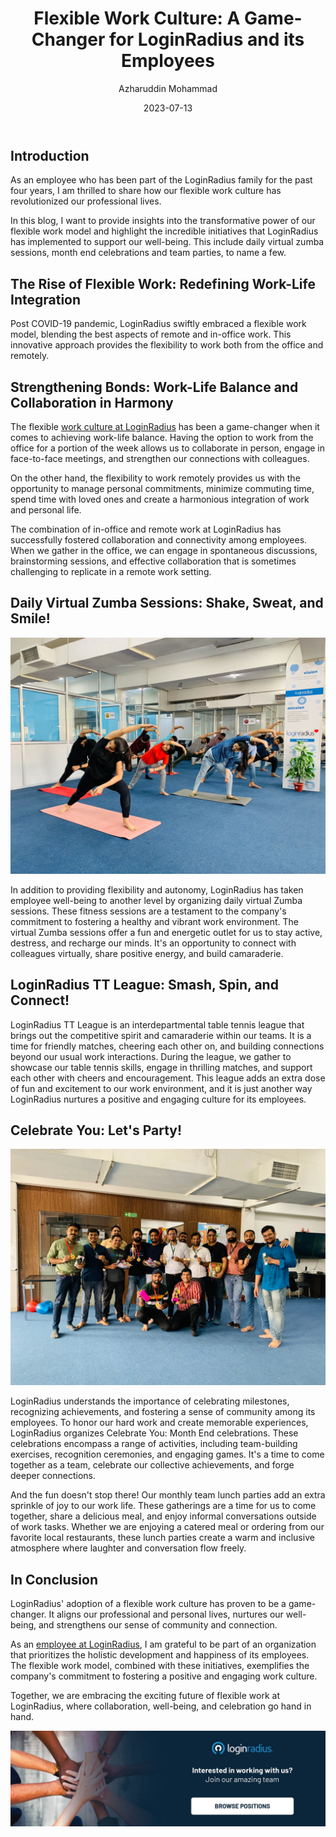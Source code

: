 ﻿---
title: "Flexible Work Culture: A Game-Changer for LoginRadius and its Employees"
date: "2023-07-13"
coverImage: "flexible-work-culture.webp"
tags: ["flexible work culture","work life balance","LoginRadius"]
author: "Azharuddin Mohammad"
description: "At LoginRadius, we believe that good work comes from a healthy work-life balance. That's why we've created a flexible working environment that allows our employees to make the most of their time and energy while they're at work. But what does it mean to have a flexible work culture, anyway? Let's dig in."
metadescription: "LoginRadius is helping its employees live the dream of a flexible work culture. So, let's dive in and learn more about this exciting culture."
metatitle: "Flexible Work Culture: How LoginRadius Is Making It Happen"
---
## Introduction

As an employee who has been part of the LoginRadius family for the past four years, I am thrilled to share how our flexible work culture has revolutionized our professional lives. 

In this blog, I want to provide insights into the transformative power of our flexible work model and highlight the incredible initiatives that LoginRadius has implemented to support our well-being. This include daily virtual zumba sessions, month end celebrations and team parties, to name a few. 

## The Rise of Flexible Work: Redefining Work-Life Integration

Post COVID-19 pandemic, LoginRadius swiftly embraced a flexible work model, blending the best aspects of remote and in-office work. This innovative approach provides the flexibility to work both from the office and remotely.

## Strengthening Bonds: Work-Life Balance and Collaboration in Harmony

The flexible [work culture at LoginRadius](https://www.loginradius.com/blog/growth/loginradius-employee-perks/) has been a game-changer when it comes to achieving work-life balance. Having the option to work from the office for a portion of the week allows us to collaborate in person, engage in face-to-face meetings, and strengthen our connections with colleagues. 

On the other hand, the flexibility to work remotely provides us with the opportunity to manage personal commitments, minimize commuting time, spend time with loved ones and create a harmonious integration of work and personal life. 

The combination of in-office and remote work at LoginRadius has successfully fostered collaboration and connectivity among employees. When we gather in the office, we can engage in spontaneous discussions, brainstorming sessions, and effective collaboration that is sometimes challenging to replicate in a remote work setting.

## Daily Virtual Zumba Sessions: Shake, Sweat, and Smile!

![zumba-session](zumba-sessions.webp "image_tooltip")

In addition to providing flexibility and autonomy, LoginRadius has taken employee well-being to another level by organizing daily virtual Zumba sessions. These fitness sessions are a testament to the company's commitment to fostering a healthy and vibrant work environment. The virtual Zumba sessions offer a fun and energetic outlet for us to stay active, destress, and recharge our minds. It's an opportunity to connect with colleagues virtually, share positive energy, and build camaraderie.

## LoginRadius TT League: Smash, Spin, and Connect!

LoginRadius TT League is an interdepartmental table tennis league that brings out the competitive spirit and camaraderie within our teams. It is a time for friendly matches, cheering each other on, and building connections beyond our usual work interactions. During the league, we gather to showcase our table tennis skills, engage in thrilling matches, and support each other with cheers and encouragement. This league adds an extra dose of fun and excitement to our work environment, and it is just another way LoginRadius nurtures a positive and engaging culture for its employees.

## Celebrate You: Let's Party!

![alt_text](party-mode.webp "image_tooltip")

LoginRadius understands the importance of celebrating milestones, recognizing achievements, and fostering a sense of community among its employees. To honor our hard work and create memorable experiences, LoginRadius organizes Celebrate You: Month End celebrations. These celebrations encompass a range of activities, including team-building exercises, recognition ceremonies, and engaging games. It's a time to come together as a team, celebrate our collective achievements, and forge deeper connections.

And the fun doesn't stop there! Our monthly team lunch parties add an extra sprinkle of joy to our work life. These gatherings are a time for us to come together, share a delicious meal, and enjoy informal conversations outside of work tasks. Whether we are enjoying a catered meal or ordering from our favorite local restaurants, these lunch parties create a warm and inclusive atmosphere where laughter and conversation flow freely.

## In Conclusion

LoginRadius' adoption of a flexible work culture has proven to be a game-changer. It aligns our professional and personal lives, nurtures our well-being, and strengthens our sense of community and connection.

As an [employee at LoginRadius](https://www.loginradius.com/careers/), I am grateful to be part of an organization that prioritizes the holistic development and happiness of its employees. The flexible work model, combined with these initiatives, exemplifies the company's commitment to fostering a positive and engaging work culture.

Together, we are embracing the exciting future of flexible work at LoginRadius, where collaboration, well-being, and celebration go hand in hand.

[![CTA](cta.webp)](https://www.loginradius.com/careers/)